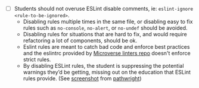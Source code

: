 - [ ] Students should not overuse ESLint disable comments, ie: `eslint-ignore <rule-to-be-ignored>`.
  - Disabling rules multiple times in the same file, or disabling easy to fix rules such as `no-console`, `no-alert`, or `no-undef` should be avoided.
  - Disabling rules for situations that are hard to fix, and would require refactoring a lot of components, should be ok.
  - Eslint rules are meant to catch bad code and enforce best practices and the eslintrc provided by [Microverse linters repo](https://github.com/microverseinc/linters-config/blob/master/react-redux/.eslintrc.json) doesn't enforce strict rules.
  - By disabling ESLint rules, the student is suppressing the potential warnings they’d be getting, missing out on the education that ESLint rules provide. (See [screenshot](https://gitlab.com/microverse/guides/projects/requirements_screenshots/raw/master/images/general/no-ignore-linters.png) from [pathwright](https://microverse.pathwright.com/library/fast-track-curriculum/69047/path/step/54883773/))
